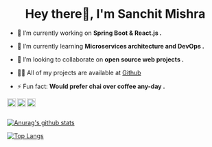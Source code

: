 <h1 align="center">Hey there👋, I'm Sanchit Mishra</h1>


- 🔭 I’m currently working on **Spring Boot & React.js .**

- 🌱 I’m currently learning **Microservices architecture and DevOps .**

- 👯 I’m looking to collaborate on **open source web projects .**

- 👨‍💻 All of my projects are available at [Github](https://github.com/sanchit-mishra)

- ⚡ Fun fact: **Would prefer chai over coffee any-day .**

<p align="left">
<a href="https://dev.to/sanchitmishra" target="blank"><img align="left" src="https://cdn.jsdelivr.net/npm/simple-icons@3.0.1/icons/dev-dot-to.svg" alt="sanchit-mishra" height="20" width="20" /></a>
<a href="https://twitter.com/_SanchitMishra_" target="blank"><img align="left" src="https://cdn.jsdelivr.net/npm/simple-icons@3.0.1/icons/twitter.svg" alt="_SanchitMishra_" height="20" width="20" /></a>
<a href="https://linkedin.com/in/sanchit-mishra-687427164" target="blank"><img align="left" src="https://cdn.jsdelivr.net/npm/simple-icons@3.0.1/icons/linkedin.svg" alt="sanchit-mishra" height="20" width="20" /></a>
  
</p>  
</br>
</br>


[![Anurag's github stats](https://github-readme-stats.vercel.app/api?username=sanchit-mishra&show_icons=true&theme=synthwave)](https://github.com/anuraghazra/github-readme-stats)

[![Top Langs](https://github-readme-stats.vercel.app/api/top-langs/?username=sanchit-mishra&theme=synthwave&hide=php&layout=compact)](https://github.com/anuraghazra/github-readme-stats)

